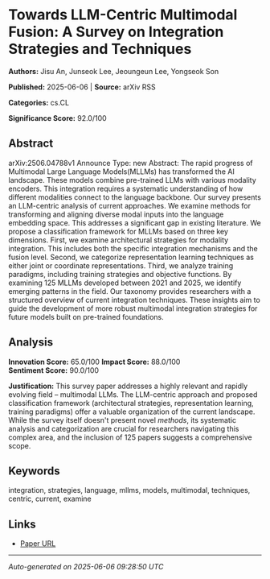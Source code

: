 # Towards LLM-Centric Multimodal Fusion: A Survey on Integration Strategies and Techniques

**Authors:** Jisu An, Junseok Lee, Jeoungeun Lee, Yongseok Son

**Published:** 2025-06-06 | **Source:** arXiv RSS

**Categories:** cs.CL

**Significance Score:** 92.0/100

## Abstract

arXiv:2506.04788v1 Announce Type: new 
Abstract: The rapid progress of Multimodal Large Language Models(MLLMs) has transformed the AI landscape. These models combine pre-trained LLMs with various modality encoders. This integration requires a systematic understanding of how different modalities connect to the language backbone. Our survey presents an LLM-centric analysis of current approaches. We examine methods for transforming and aligning diverse modal inputs into the language embedding space. This addresses a significant gap in existing literature. We propose a classification framework for MLLMs based on three key dimensions. First, we examine architectural strategies for modality integration. This includes both the specific integration mechanisms and the fusion level. Second, we categorize representation learning techniques as either joint or coordinate representations. Third, we analyze training paradigms, including training strategies and objective functions. By examining 125 MLLMs developed between 2021 and 2025, we identify emerging patterns in the field. Our taxonomy provides researchers with a structured overview of current integration techniques. These insights aim to guide the development of more robust multimodal integration strategies for future models built on pre-trained foundations.

## Analysis

**Innovation Score:** 65.0/100
**Impact Score:** 88.0/100  
**Sentiment Score:** 90.0/100

**Justification:** This survey paper addresses a highly relevant and rapidly evolving field – multimodal LLMs. The LLM-centric approach and proposed classification framework (architectural strategies, representation learning, training paradigms) offer a valuable organization of the current landscape. While the survey itself doesn't present novel *methods*, its systematic analysis and categorization are crucial for researchers navigating this complex area, and the inclusion of 125 papers suggests a comprehensive scope.

## Keywords

integration, strategies, language, mllms, models, multimodal, techniques, centric, current, examine

## Links

- [Paper URL](https://arxiv.org/abs/2506.04788)

---
*Auto-generated on 2025-06-06 09:28:50 UTC*
